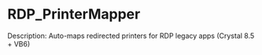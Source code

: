 # RDP_PrinterMapper
Description: Auto-maps redirected printers for RDP legacy apps (Crystal 8.5 + VB6)
